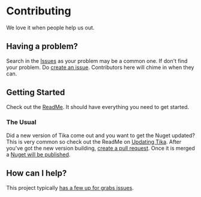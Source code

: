 # Contributing

We love it when people help us out.

## Having a problem?

Search in the [Issues](https://github.com/KevM/tikaondotnet/issues?utf8=✓&q=is%3Aissue%20)
as your problem may be a common one. If don't find your problem. Do [create an
issue](https://github.com/KevM/tikaondotnet/issues/new). Contributors here will
chime in when they can.

## Getting Started

Check out the [ReadMe](https://github.com/KevM/tikaondotnet). It should have
everything you need to get started.

### The Usual

Did a new version of Tika come out and you want to get the Nuget updated? This is
very common so check out the ReadMe on [Updating Tika](https://github.com/KevM/tikaondotnet#updating-tika).
After you've got the new version building, [create a pull request](https://help.github.com/articles/using-pull-requests/).
Once it is merged a [Nuget will be published](https://www.nuget.org/packages/TikaOnDotNet/).

## How can I help? 

This project typically [has a few up for grabs issues](https://github.com/KevM/tikaondotnet/issues?q=is%3Aissue+is%3Aopen+label%3Aup-for-grabs).
